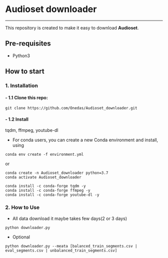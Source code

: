 # Audioset downloader

---
This repository is created to make it easy to download **Audioset**.

## Pre-requisites
 - Python3

## How to start

### 1. Installation

#### - 1.1 Clone this repo:
```commandline
git clone https://github.com/Onedas/Audioset_downloader.git
```

#### - 1.2 Install 
tqdm, ffmpeg, youtube-dl

- For conda users, you can create a new Conda environment and install, using 
    
```commandline
conda env create -f environment.yml
```
or
```commandline
conda create -n Audioset_downloader python=3.7
conda activate Audioset_downloader

conda install -c conda-forge tqdm -y
conda install -c conda-forge ffmpeg -y
conda install -c conda-forge youtube-dl -y

```

### 2. How to Use
- All data download
it maybe takes few days(2 or 3 days)
```commandline
python downloader.py 
```

- Optional
```commandline
python downloader.py --meata [balanced_train_segments.csv | eval_segments.csv | unbalanced_train_segments.csv] 
```
